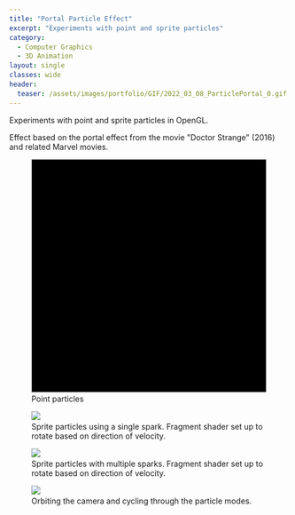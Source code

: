 ```yaml
---
title: "Portal Particle Effect"
excerpt: "Experiments with point and sprite particles"
category:
  - Computer Graphics
  - 3D Animation
layout: single
classes: wide
header:
  teaser: /assets/images/portfolio/GIF/2022_03_08_ParticlePortal_0.gif
---
```


Experiments with point and sprite particles in OpenGL.

Effect based on the portal effect from the movie "Doctor Strange" (2016) and related Marvel movies.

<figure class="align-center">
	<a href="/assets/images/portfolio/GIF/2022_03_08_ParticlePortal_1.gif"><img src="/assets/images/portfolio/GIF/2022_03_08_ParticlePortal_1.gif"></a>
  <figcaption>Point particles</figcaption>
</figure>

<figure class="align-center">
	<a href="/assets/images/portfolio/GIF/2022_03_08_ParticlePortal_2.gif"><img src="/assets/images/portfolio/GIF/2022_03_08_ParticlePortal_2.gif"></a>
  <figcaption>Sprite particles using a single spark. Fragment shader set up to rotate based on direction of velocity.</figcaption>
</figure>

<figure class="align-center">
	<a href="/assets/images/portfolio/GIF/2022_03_08_ParticlePortal_3.gif"><img src="/assets/images/portfolio/GIF/2022_03_08_ParticlePortal_3.gif"></a>
  <figcaption>Sprite particles with multiple sparks. Fragment shader set up to rotate based on direction of velocity.</figcaption>
</figure>

<figure class="align-center">
	<a href="/assets/images/portfolio/GIF/2022_03_08_ParticlePortal_4.gif"><img src="/assets/images/portfolio/GIF/2022_03_08_ParticlePortal_4.gif"></a>
  <figcaption>Orbiting the camera and cycling through the particle modes.</figcaption>
</figure>
